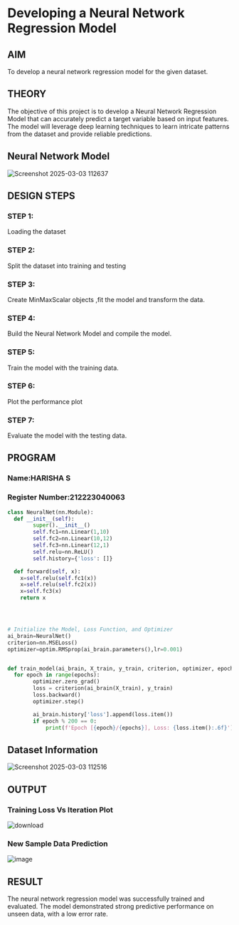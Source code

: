 # Developing a Neural Network Regression Model

## AIM

To develop a neural network regression model for the given dataset.

## THEORY

The objective of this project is to develop a Neural Network Regression Model that can accurately predict a target variable based on input features. The model will leverage deep learning techniques to learn intricate patterns from the dataset and provide reliable predictions.

## Neural Network Model

![Screenshot 2025-03-03 112637](https://github.com/user-attachments/assets/b02f5aef-bf22-456f-82b7-aaa54124cf66)

## DESIGN STEPS

### STEP 1:

Loading the dataset

### STEP 2:

Split the dataset into training and testing

### STEP 3:

Create MinMaxScalar objects ,fit the model and transform the data.

### STEP 4:

Build the Neural Network Model and compile the model.

### STEP 5:

Train the model with the training data.

### STEP 6:

Plot the performance plot

### STEP 7:

Evaluate the model with the testing data.

## PROGRAM
### Name:HARISHA S
### Register Number:212223040063
```python
class NeuralNet(nn.Module):
  def __init__(self):
        super().__init__()
        self.fc1=nn.Linear(1,10)
        self.fc2=nn.Linear(10,12)
        self.fc3=nn.Linear(12,1)
        self.relu=nn.ReLU()
        self.history={'loss': []}

  def forward(self, x):
    x=self.relu(self.fc1(x))
    x=self.relu(self.fc2(x))
    x=self.fc3(x)
    return x




# Initialize the Model, Loss Function, and Optimizer
ai_brain=NeuralNet()
criterion=nn.MSELoss()
optimizer=optim.RMSprop(ai_brain.parameters(),lr=0.001)


def train_model(ai_brain, X_train, y_train, criterion, optimizer, epochs=2000):
  for epoch in range(epochs):
        optimizer.zero_grad()
        loss = criterion(ai_brain(X_train), y_train)
        loss.backward()
        optimizer.step()

        ai_brain.history['loss'].append(loss.item())
        if epoch % 200 == 0:
            print(f'Epoch [{epoch}/{epochs}], Loss: {loss.item():.6f}')


```
## Dataset Information

![Screenshot 2025-03-03 112516](https://github.com/user-attachments/assets/5c266f26-bfe6-4938-aaac-7dff8397d986)


## OUTPUT

### Training Loss Vs Iteration Plot

![download](https://github.com/user-attachments/assets/7ece4ada-81ce-40ee-bd6b-3135284f38b2)

### New Sample Data Prediction

![image](https://github.com/user-attachments/assets/47e02c39-167f-4722-be69-b87a11f30f91)


## RESULT
The neural network regression model was successfully trained and evaluated. The model demonstrated strong predictive performance on unseen data, with a low error rate.
